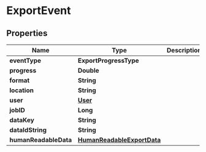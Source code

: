 

# ExportEvent


## Properties

| Name | Type | Description | Notes |
|------------ | ------------- | ------------- | -------------|
|**eventType** | **ExportProgressType** |  |  [optional] |
|**progress** | **Double** |  |  [optional] |
|**format** | **String** |  |  [optional] |
|**location** | **String** |  |  [optional] |
|**user** | [**User**](User.md) |  |  [optional] |
|**jobID** | **Long** |  |  [optional] |
|**dataKey** | **String** |  |  [optional] |
|**dataIdString** | **String** |  |  [optional] |
|**humanReadableData** | [**HumanReadableExportData**](HumanReadableExportData.md) |  |  [optional] |



